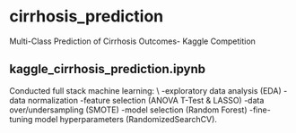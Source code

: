 # cirrhosis_prediction
Multi-Class Prediction of Cirrhosis Outcomes- Kaggle Competition

## kaggle_cirrhosis_prediction.ipynb
Conducted full stack machine learning: \\
  -exploratory data analysis (EDA)
  -data normalization
  -feature selection (ANOVA T-Test & LASSO)
  -data over/undersampling (SMOTE)
  -model selection (Random Forest)
  -fine-tuning model hyperparameters (RandomizedSearchCV).
